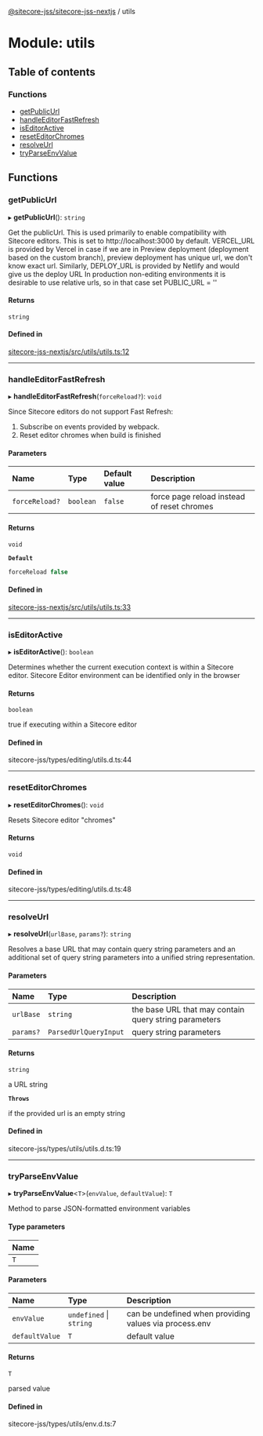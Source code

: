 [@sitecore-jss/sitecore-jss-nextjs](../README.md) / utils

# Module: utils

## Table of contents

### Functions

- [getPublicUrl](utils.md#getpublicurl)
- [handleEditorFastRefresh](utils.md#handleeditorfastrefresh)
- [isEditorActive](utils.md#iseditoractive)
- [resetEditorChromes](utils.md#reseteditorchromes)
- [resolveUrl](utils.md#resolveurl)
- [tryParseEnvValue](utils.md#tryparseenvvalue)

## Functions

### getPublicUrl

▸ **getPublicUrl**(): `string`

Get the publicUrl.
This is used primarily to enable compatibility with Sitecore editors.
This is set to http://localhost:3000 by default.
VERCEL_URL is provided by Vercel in case if we are in Preview deployment (deployment based on the custom branch),
preview deployment has unique url, we don't know exact url.
Similarly, DEPLOY_URL is provided by Netlify and would give us the deploy URL
In production non-editing environments it is desirable to use relative urls, so in that case set PUBLIC_URL = ''

#### Returns

`string`

#### Defined in

[sitecore-jss-nextjs/src/utils/utils.ts:12](https://github.com/Sitecore/jss/blob/4a1519e69/packages/sitecore-jss-nextjs/src/utils/utils.ts#L12)

___

### handleEditorFastRefresh

▸ **handleEditorFastRefresh**(`forceReload?`): `void`

Since Sitecore editors do not support Fast Refresh:
1. Subscribe on events provided by webpack.
2. Reset editor chromes when build is finished

#### Parameters

| Name | Type | Default value | Description |
| :------ | :------ | :------ | :------ |
| `forceReload?` | `boolean` | `false` | force page reload instead of reset chromes |

#### Returns

`void`

**`Default`**

```ts
forceReload false
```

#### Defined in

[sitecore-jss-nextjs/src/utils/utils.ts:33](https://github.com/Sitecore/jss/blob/4a1519e69/packages/sitecore-jss-nextjs/src/utils/utils.ts#L33)

___

### isEditorActive

▸ **isEditorActive**(): `boolean`

Determines whether the current execution context is within a Sitecore editor.
Sitecore Editor environment can be identified only in the browser

#### Returns

`boolean`

true if executing within a Sitecore editor

#### Defined in

sitecore-jss/types/editing/utils.d.ts:44

___

### resetEditorChromes

▸ **resetEditorChromes**(): `void`

Resets Sitecore editor "chromes"

#### Returns

`void`

#### Defined in

sitecore-jss/types/editing/utils.d.ts:48

___

### resolveUrl

▸ **resolveUrl**(`urlBase`, `params?`): `string`

Resolves a base URL that may contain query string parameters and an additional set of query
string parameters into a unified string representation.

#### Parameters

| Name | Type | Description |
| :------ | :------ | :------ |
| `urlBase` | `string` | the base URL that may contain query string parameters |
| `params?` | `ParsedUrlQueryInput` | query string parameters |

#### Returns

`string`

a URL string

**`Throws`**

if the provided url is an empty string

#### Defined in

sitecore-jss/types/utils/utils.d.ts:19

___

### tryParseEnvValue

▸ **tryParseEnvValue**\<`T`\>(`envValue`, `defaultValue`): `T`

Method to parse JSON-formatted environment variables

#### Type parameters

| Name |
| :------ |
| `T` |

#### Parameters

| Name | Type | Description |
| :------ | :------ | :------ |
| `envValue` | `undefined` \| `string` | can be undefined when providing values via process.env |
| `defaultValue` | `T` | default value |

#### Returns

`T`

parsed value

#### Defined in

sitecore-jss/types/utils/env.d.ts:7
